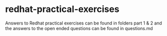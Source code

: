 # redhat-practical-exercises
Answers to Redhat practical exercises can be found in folders part 1 & 2 and the answers to the open ended questions can be found in questions.md
